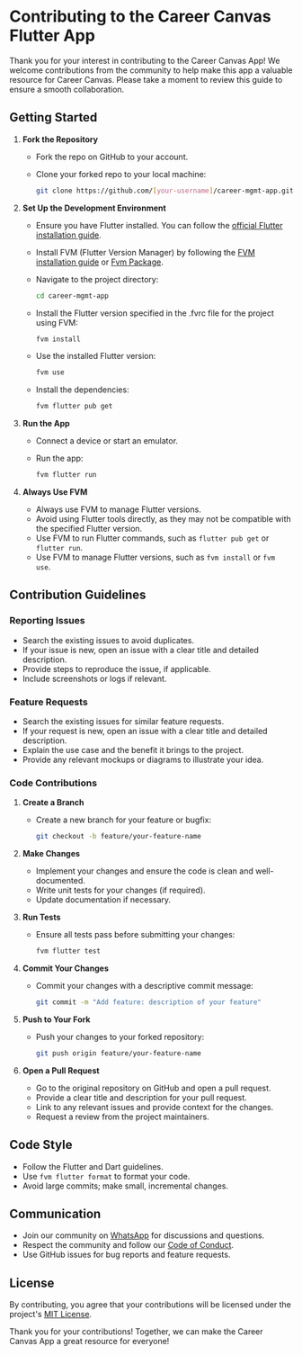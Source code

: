 # Contributing to the Career Canvas Flutter App

Thank you for your interest in contributing to the Career Canvas App! We welcome contributions from the community to help make this app a valuable resource for Career Canvas. Please take a moment to review this guide to ensure a smooth collaboration.

## Getting Started

1. **Fork the Repository**

   - Fork the repo on GitHub to your account.
   - Clone your forked repo to your local machine:

     ```bash
     git clone https://github.com/[your-username]/career-mgmt-app.git
     ```

2. **Set Up the Development Environment**

   - Ensure you have Flutter installed. You can follow the [official Flutter installation guide](https://flutter.dev/docs/get-started/install).
   - Install FVM (Flutter Version Manager) by following the [FVM installation guide](https://fvm.app/documentation/getting-started/installation) or [Fvm Package](https://pub.dev/packages/fvm).
   - Navigate to the project directory:

     ```bash
     cd career-mgmt-app
     ```

   - Install the Flutter version specified in the .fvrc file for the project using FVM:

     ```bash
     fvm install
     ```

   - Use the installed Flutter version:

     ```bash
     fvm use
     ```

   - Install the dependencies:

     ```bash
     fvm flutter pub get
     ```

3. **Run the App**

   - Connect a device or start an emulator.
   - Run the app:

     ```bash
     fvm flutter run
     ```

4. **Always Use FVM**
   - Always use FVM to manage Flutter versions.
   - Avoid using Flutter tools directly, as they may not be compatible with the specified Flutter version.
   - Use FVM to run Flutter commands, such as `flutter pub get` or `flutter run`.
   - Use FVM to manage Flutter versions, such as `fvm install` or `fvm use`.

## Contribution Guidelines

### Reporting Issues

- Search the existing issues to avoid duplicates.
- If your issue is new, open an issue with a clear title and detailed description.
- Provide steps to reproduce the issue, if applicable.
- Include screenshots or logs if relevant.

### Feature Requests

- Search the existing issues for similar feature requests.
- If your request is new, open an issue with a clear title and detailed description.
- Explain the use case and the benefit it brings to the project.
- Provide any relevant mockups or diagrams to illustrate your idea.

### Code Contributions

1. **Create a Branch**

   - Create a new branch for your feature or bugfix:

     ```bash
     git checkout -b feature/your-feature-name
     ```

2. **Make Changes**

    - Implement your changes and ensure the code is clean and well-documented.
    - Write unit tests for your changes (if required).
    - Update documentation if necessary.

3. **Run Tests**

   - Ensure all tests pass before submitting your changes:

     ```bash
     fvm flutter test
     ```

4. **Commit Your Changes**

   - Commit your changes with a descriptive commit message:

     ```bash
     git commit -m "Add feature: description of your feature"
     ```

5. **Push to Your Fork**

   - Push your changes to your forked repository:

     ```bash
     git push origin feature/your-feature-name
     ```

6. **Open a Pull Request**

    - Go to the original repository on GitHub and open a pull request.
    - Provide a clear title and description for your pull request.
    - Link to any relevant issues and provide context for the changes.
    - Request a review from the project maintainers.

## Code Style

- Follow the Flutter and Dart guidelines.
- Use `fvm flutter format` to format your code.
- Avoid large commits; make small, incremental changes.

## Communication

- Join our community on [WhatsApp](link) for discussions and questions.
- Respect the community and follow our [Code of Conduct](CODE_OF_CONDUCT.md).
- Use GitHub issues for bug reports and feature requests.

## License

By contributing, you agree that your contributions will be licensed under the project's [MIT License](LICENSE).

Thank you for your contributions! Together, we can make the Career Canvas App a great resource for everyone!
